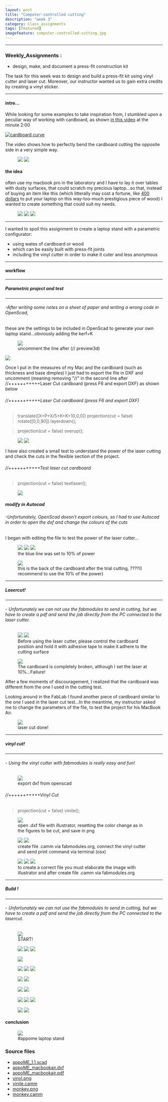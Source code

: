 ```yaml
---
layout: post
title: "Computer-controlled cutting"
description: "week 3"
category: Class_assignments
tags: [featured]
imagefeature: computer-controlled-cutting.jpg
---
```

****

### Weekly_Assignments :

-    design, make, and document a press-fit construction kit

The task for this week was to design and build a press-fit kit using vinyl cutter and laser cut. Moreover, our instructor wanted us to gain extra credits by creating a vinyl sticker.

****




#### intro...

While looking for some examples to take inspiration from, I stumbled upon a peculiar way of working with cardboard, as shown [in this video](https://www.youtube.com/watch?v=9xHAbRAXBko) at the minute 2:00 

[![cardboard curve](http://img.youtube.com/vi/9xHAbRAXBko/0.jpg)](http://www.youtube.com/watch?v=9xHAbRAXBko)

The video shows how to perfectly bend the cardboard cutting the opposite side in a very simple way.

<figure class="half">
	<img src="{{ site.url }}/images/week/3/11.jpg">
	<img src="{{ site.url }}/images/week/3/12_low.jpg">
</figure>



#### the idea

 often use my macbook pro in the laboratory and I have to lay it over tables with dusty surfaces, that could scratch my precious laptop...so that, instead of buying an item like this (which litterally may cost a fortune, like [400 dollars](http://thegadgetflow.com/portfolio/vool-wooden-laptop-stand) to put your laptop on this way-too-much prestigious piece of wood) I wanted to create something that could suit my needs.

<figure class="third">
	<img src="{{ site.url }}/images/week/3/wood1.jpeg">
	<img src="{{ site.url }}/images/week/3/wood2.jpeg">
	<img src="{{ site.url }}/images/week/3/wood3.jpeg">
</figure>

****

I wanted to spoil this assignment to create a laptop stand with a parametric configurator:

- using wates of cardboard or wood
- which can be easily built with press-fit joints
- including the vinyl cutter in order to make it cuter and less anonymous

****

#### workflow

****

##### Parametric project and test

****

###### -After writing some notes on a sheet of paper and writing a wrong code in OpenScad,
these are the settings to be included in OpenScad to generate your own laptop stand...obviously adding the kerf=K
<figure>
<img src="{{ site.url }}/images/week/3/appome/workflow/appoME_jpg.png">
	<figcaption>uncomment the line after (// preview3d)</figcaption>
</figure>
<img src="{{ site.url }}/images/week/3/appome/workflow/quotatura.png">

Once I put in the measures of my Mac and the cardboard (such as thickness and base dimples) I just had to export the file in DXF and uncomment (meaning removing "//" in the second line after //+++++++++++Laser Cut cardboard (press F6 and export DXF) as shown below

###### //+++++++++++Laser Cut cardboard (press F6 and export DXF)

> translate([X+P+X/5+K+K+10,0,0]) projection(cut = false) rotate([0,0,90]) layerdown();

> projection(cut = false) overup();


<figure class="half">
	<img src="{{ site.url }}/images/week/3/appome/workflow/export_DXF">
	<img src="{{ site.url }}/images/week/3/appome/workflow/export_vinile.jpg">
</figure>


I have also created a small test to understand the power of the laser cutting and check the cuts in the flexible section of the project.

###### //+++++++++++Test laser cut cardboard

> projection(cut = false) testlaser();

<figure>
	<img src="{{ site.url }}/images/week/3/appome/workflow/testlaser.jpg">
</figure>

##### modify in Autocad 

###### -Unfortunately, OpenScad doesn't export colours, so I had to use Autocad in order to open the dxf and change the colours of the cuts
I began with editing the file to test the power of the laser cutter...

<figure class="third">
	<img src="{{ site.url }}/images/week/3/0003.jpg">
	<img src="{{ site.url }}/images/week/3/0004.jpg">
	<img src="{{ site.url }}/images/week/3/0001.jpg">
	<figcaption>the blue line was set to 10% of power</figcaption>
</figure>
<figure>
	<img src="{{ site.url }}/images/week/3/0005.jpg">
	<figcaption>this is the back of the cardboard after the trial cutting, ????(I recommend to use the 10% of the power)</figcaption>
</figure>

****

##### Lasercut!

****

###### - Unfortunately we can not use the fabmodules to send in cutting, but we have to create a pdf and send the job directly from the PC connected to the laser cutter.


<figure class="half">
	<img src="{{ site.url }}/images/week/3/appome/workflow/fullspectrum.jpg">
	<img src="{{ site.url }}/images/week/3/appome/workflow/direction_cardboard.png">
	<figcaption>Before using the laser cutter, please control the cardboard position and hold it with adhesive tape to make it adhere to the cutting surface</figcaption>
</figure>

<figure>
	<img src="{{ site.url }}/images/week/3/appome/workflow/forcelaser.jpg">
	<figcaption>The cardboard is completely broken, although I set the laser at 10%...Failure!</figcaption>
</figure>

After a few moments of discouragement, I realized that the cardboard was different from the one I used in the cutting test.

Looking around in the FabLab I found another piece of cardboard similar to the one I used in the laser cut test...In the meantime, my instructor asked me to change the parameters of the file, to test the project for his MacBook Air.

<figure>
	<img src="{{ site.url }}/images/week/3/appome/workflow/cut_ok.jpg">
	<figcaption>laser cut done!</figcaption>
</figure>

****

##### vinyl cut!

****

###### - Using the vinyl cutter with fabmodules is really easy and fun!

<figure>
	<img src="{{ site.url }}/images/week/3/appome/workflow/export_vinile.jpg">
	<figcaption>export dxf from openscad </figcaption>
</figure>

###### //+++++++++++Vinyl Cut

> projection(cut = false) vinile();

<figure>
	<img src="{{ site.url }}/images/week/3/appome/workflow/vinyl_ok.png">
	<figcaption>open .dxf file with illustrator, resetting the color change as in the figures to be cut, and save in png</figcaption>
</figure>

<figure class="half">
	<img src="{{ site.url }}/images/week/3/appome/workflow/fabmodules.jpg">
	<img src="{{ site.url }}/images/week/3/appome/workflow/fabmodules2.jpg">
	<figcaption>create file .camm via fabmodules.org, connect the vinyl cutter and send print command via terminal (osx) </figcaption>
</figure>

<figure class="third">
	<img src="{{ site.url }}/images/week/3/appome/adesivo/drunk-monkey.jpg">
	<img src="{{ site.url }}/images/week/3/appome/adesivo/scimmia.png">
	<img src="{{ site.url }}/images/week/3/appome/adesivo/monkey_fabmodules">
	<figcaption>to create a correct file you must elaborate the image with illustrator and after create file .camm via fabmodules.org </figcaption>
</figure>

****

##### Build !

****

###### - Unfortunately we can not use the fabmodules to send in cutting, but we have to create a pdf and send the job directly from the PC connected to the lasercut.
<figure>
	<img src="{{ site.url }}/images/week/3/appome/cartone/2.jpg">
	<figcaption>START!</figcaption>
</figure>
<figure class="third">
	<img src="{{ site.url }}/images/week/3/appome/cartone/3.jpg">
	<img src="{{ site.url }}/images/week/3/appome/cartone/3a.jpg">
	<img src="{{ site.url }}/images/week/3/appome/cartone/3b.jpg">
</figure>
<figure>
	<img src="{{ site.url }}/images/week/3/appome/cartone/4.jpg">
</figure>
<figure class="third">
	<img src="{{ site.url }}/images/week/3/appome/cartone/5.jpg">
	<img src="{{ site.url }}/images/week/3/appome/cartone/6.jpg">
	<img src="{{ site.url }}/images/week/3/appome/cartone/7.jpg">
</figure>
<figure class="half">
	<img src="{{ site.url }}/images/week/3/appome/cartone/7a.jpg">
	<img src="{{ site.url }}/images/week/3/appome/cartone/8.jpg">
</figure>
<figure class="half">
	<img src="{{ site.url }}/images/week/3/appome/cartone/8a.jpg">
	<img src="{{ site.url }}/images/week/3/appome/cartone/9.jpg">
</figure>
<figure class="third">
	<img src="{{ site.url }}/images/week/3/appome/cartone/10a.jpg">
	<img src="{{ site.url }}/images/week/3/appome/cartone/11.jpg">
	<img src="{{ site.url }}/images/week/3/appome/cartone/10c.jpg">
</figure>
<figure class="half">
	<img src="{{ site.url }}/images/week/3/appome/cartone/12.jpg">
	<img src="{{ site.url }}/images/week/3/appome/cartone/final.jpg">
</figure>

#### conclusion 

<figure>
	<img src="{{ site.url }}/images/week/3/appome/cartone/1.jpg">
	<figcaption>#appome laptop stand </figcaption>
</figure>



### Source files

- [appoME_1.1.scad  ](/images/week/3/file/appoME_1.1.scad)
- [appoME_macbookair.dxf ](/images/week/3/file/appoME_macbookair.dxf)
- [appoME_macbookair.pdf ](/images/week/3/file/appoME_air_final2.pdf)
- [vinyl.png ](/images/week/3/file/vinyl_ok.png)
- [vinile.camm ](/images/week/3/file/vinile.camm)
- [monkey.png ](/images/week/3/file/scimmia.png)
- [monkey.camm ](/images/week/3/file/scimmia.camm)
